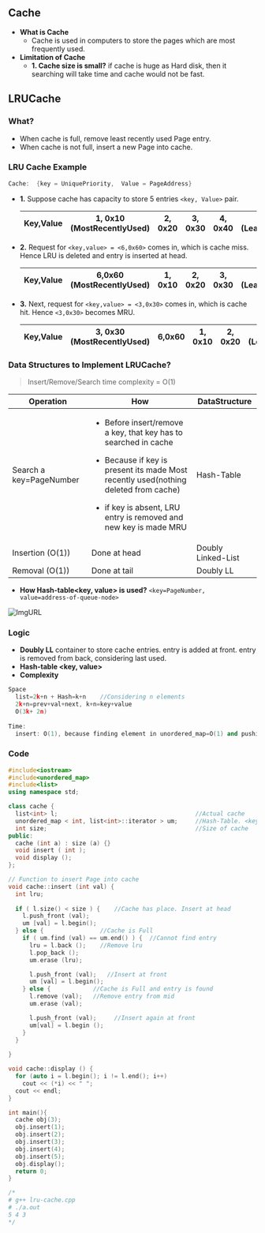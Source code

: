 ## Cache
- **What is Cache**
  - Cache is used in computers to store the pages which are most frequently used.
- **Limitation of Cache**
  - **1. Cache size is small?** if cache is huge as Hard disk, then it searching will take time and cache would not be fast.
  
## LRUCache
### What?
  - When cache is full, remove least recently used Page entry.
  - When cache is not full, insert a new Page into cache.
  
### LRU Cache Example
```c++
Cache:  {key = UniquePriority,  Value = PageAddress}
```

- **1.** Suppose cache has capacity to store 5 entries `<key, Value>` pair. 

  |Key,Value| 1, 0x10 (MostRecentlyUsed)| 2, 0x20 | 3, 0x30 | 4, 0x40 | 5, 0x50 (LeastRecentlyUsed)|
  |---|---|---|---|---|---|


- **2.** Request for `<key,value> = <6,0x60>` comes in, which is cache miss. Hence LRU is deleted and entry is inserted at head.

  |Key,Value| 6,0x60 (MostRecentlyUsed) | 1, 0x10 | 2, 0x20 | 3, 0x30 | 4, 0x40 (LeastRecentlyUsed)|
  |---|---|---|---|---|---|

- **3.** Next, request for `<key,value> = <3,0x30>` comes in, which is cache hit. Hence `<3,0x30>` becomes MRU.

  |Key,Value| 3, 0x30 (MostRecentlyUsed)| 6,0x60 | 1, 0x10 | 2, 0x20 | 4, 0x40 (LeastRecentlyUsed)|
  |---|---|---|---|---|---|

### Data Structures to Implement LRUCache? 
> Insert/Remove/Search time complexity = O(1)

|Operation|How|DataStructure|
|---|---|---|
|Search a key=PageNumber|<ul><li>Before insert/remove a key, that key has to searched in cache</li></ul><ul><li>Because if key is present its made Most recently used(nothing deleted from cache)</li></ul><ul><li>if key is absent, LRU entry is removed and new key is made MRU</li></ul>|Hash-Table|
|Insertion (O(1))|Done at head|Doubly Linked-List|
|Removal (O(1))|Done at tail|Doubly LL|

- **How Hash-table<key, value> is used?** `<key=PageNumber, value=address-of-queue-node>`
  
![ImgURL](https://i.ibb.co/1n22bjF/LRUCache-Hash-Doubly-LL.png)    

### Logic
- **Doubly LL** container to store cache entries. entry is added at front. entry is removed from back, considering last used.
- **Hash-table <key, value>** 
- **Complexity**
```c++
Space
  list=2k+n + Hash=k+n    //Considering n elements
  2k+n=prev+val+next, k+n=key+value
  O(3k+ 2n)
  
Time:
  insert: O(1), because finding element in unordered_map=O(1) and pushing at front of list=O(1)
```         

### Code
```c++
#include<iostream>
#include<unordered_map>
#include<list>
using namespace std;

class cache {
  list<int> l;                                       //Actual cache
  unordered_map < int, list<int>::iterator > um;     //Hash-Table. <key=PageNumber, value=AddressOfPage>
  int size;                                          //Size of cache
public:
  cache (int a) : size (a) {}
  void insert ( int );
  void display ();
};

// Function to insert Page into cache
void cache::insert (int val) {
  int lru;
  
  if ( l.size() < size ) {    //Cache has place. Insert at head
    l.push_front (val);
    um [val] = l.begin();
  } else {                //Cache is Full
    if ( um.find (val) == um.end() ) {  //Cannot find entry
      lru = l.back ();    //Remove lru
      l.pop_back ();
      um.erase (lru);

      l.push_front (val);   //Insert at front
      um [val] = l.begin();
    } else {            //Cache is Full and entry is found
      l.remove (val);   //Remove entry from mid
      um.erase (val);

      l.push_front (val);     //Insert again at front
      um[val] = l.begin ();
    }
  }
  
}

void cache::display () {
  for (auto i = l.begin(); i != l.end(); i++)
    cout << (*i) << " ";
  cout << endl;
}

int main(){
  cache obj(3);
  obj.insert(1);
  obj.insert(2);
  obj.insert(3);
  obj.insert(4);
  obj.insert(5);
  obj.display();
  return 0;
}

/*
# g++ lru-cache.cpp 
# ./a.out 
5 4 3 
*/
```
